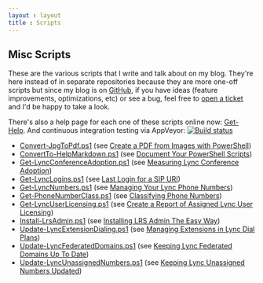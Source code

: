 ```yaml
---
layout : layout
title : Scripts
---
```


## Misc Scripts

These are the various scripts that I write and talk about on my blog. They're here instead of in separate repositories because they are more one-off scripts but since my blog is on [GitHub](https://github.com/pvaillant/pvaillant.github.io), if you have ideas (feature improvements, optimizations, etc) or see a bug, feel free to [open a ticket](https://github.com/pvaillant/pvaillant.github.io/issues/new) and I'd be happy to take a look.

There's also a help page for each one of these scripts online now: [Get-Help](/help).
And continuous integration testing via AppVeyor: [![Build status](https://ci.appveyor.com/api/projects/status/hbwcx5a0wv214nim)](https://ci.appveyor.com/project/pvaillant/pvaillant-github-io)

 * [Convert-JpgToPdf.ps1](/content/Convert-JpgToPdf.ps1) (see [Create a PDF from Images with PowerShell](/2015/05/28/create-a-pdf-from-images-with-powershell.html))
 * [ConvertTo-HelpMarkdown.ps1](/content/ConvertTo-HelpMarkdown.ps1) (see [Document Your PowerShell Scripts](/2015/05/01/document-your-powershell-scripts.html))
 * [Get-LyncConferenceAdoption.ps1](/content/Get-LyncConferenceAdoption.ps1) (see [Measuring Lync Conference Adoption](/2015/03/03/measuring-lync-conference-adoption))
 * [Get-LyncLogins.ps1](/content/Get-LyncLogins.ps1) (see [Last Login for a SIP URI](/2015/02/22/last-login-for-a-sip-uri))
 * [Get-LyncNumbers.ps1](/content/Get-LyncNumbers.ps1) (see [Managing Your Lync Phone Numbers](/2015/03/18/managing-your-lync-phone-numbers))
 * [Get-PhoneNumberClass.ps1](/content/Get-PhoneNumberClass.ps1) (see [Classifying Phone Numbers](/2015/05/11/classifying-phone-numbers.html))
 * [Get-LyncUserLicensing.ps1](/content/Get-LyncUserLicensing.ps1) (see [Create a Report of Assigned Lync User Licensing](/2015/03/24/create-a-report-of-assigned-lync-user-licensing.html))
 * [Install-LrsAdmin.ps1](/content/Install-LrsAdmin.ps1) (see [Installing LRS Admin The Easy Way](/2015/04/24/installing-lrs-admin-the-easy-way.ps1))
 * [Update-LyncExtensionDialing.ps1](/content/Update-LyncExtensionDialing.ps1) (see [Managing Extensions in Lync Dial Plans](/2015/04/17/managing-extensions-in-lync-dial-plans.html))
 * [Update-LyncFederatedDomains.ps1](/content/Update-LyncFederatedDomains.ps1) (see [Keeping Lync Federated Domains Up To Date](/2015/03/13/keeping-lync-federated-domains-up-to-date.html))
 * [Update-LyncUnassignedNumbers.ps1](/content/Update-LyncUnassignedNumbers.ps1) (see [Keeping Lync Unassigned Numbers Updated](/2015/04/10/keeping-lync-unassigned-numbers-updated.html))
